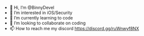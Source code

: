 - 👋 Hi, I’m @BinnyDevel
- 👀 I’m interested in iOS/Security 
- 🌱 I’m currently learning to code
- 💞️ I’m looking to collaborate on coding
- 📫 How to reach me my discord https://discord.gg/ruWnwyf8NX


